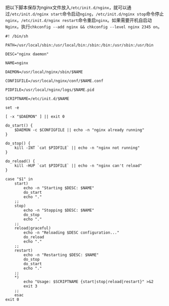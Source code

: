 把以下脚本保存为nginx文件放入```/etc/init.d/nginx```，就可以通过```/etc/init.d/nginx start```命令启动```nging```，```/etc/init.d/nginx stop```命令停止```nginx```，```/etc/init.d/nginx restart```命令重启```nginx```。如果需要开机自启动```Nginx```，执行```chkconfig --add nginx && chkconfig --level nginx 2345 on```。
```
#! /bin/sh

PATH=/usr/local/sbin:/usr/local/bin:/sbin:/bin:/usr/sbin:/usr/bin

DESC="nginx daemon"

NAME=nginx

DAEMON=/usr/local/nginx/sbin/$NAME

CONFIGFILE=/usr/local/nginx/conf/$NAME.conf

PIDFILE=/usr/local/nginx/logs/$NAME.pid

SCRIPTNAME=/etc/init.d/$NAME

set -e

[ -x "$DAEMON" ] || exit 0

do_start() {
    $DAEMON -c $CONFIGFILE || echo -n "nginx already running"
}

do_stop() {
    kill -INT `cat $PIDFILE` || echo -n "nginx not running"
}

do_reload() {
    kill -HUP `cat $PIDFILE` || echo -n "nginx can't reload"
}

case "$1" in
    start)
        echo -n "Starting $DESC: $NAME"
        do_start
        echo "."
    ;;
    stop)
        echo -n "Stopping $DESC: $NAME"
        do_stop
        echo "."
    ;;
    reload|graceful)
        echo -n "Reloading $DESC configuration..."
        do_reload
        echo "."
    ;;
    restart)
        echo -n "Restarting $DESC: $NAME"
        do_stop
        do_start
        echo "."
    ;;
    *)
        echo "Usage: $SCRIPTNAME {start|stop|reload|restart}" >&2
        exit 3
    ;;
    esac
exit 0
```